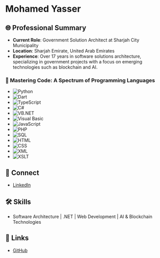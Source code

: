 # Mohamed Yasser


## 🌐 Professional Summary
- **Current Role**: Government Solution Architect at Sharjah City Municipality
- **Location**: Sharjah Emirate, United Arab Emirates
- **Experience**: Over 17 years in software solutions architecture, specializing in government projects with a focus on emerging technologies such as blockchain and AI.

### 🚀 Mastering Code: A Spectrum of Programming Languages

- ![Python](https://img.shields.io/badge/-Python-3776AB?style=flat-square&logo=Python&logoColor=white)
- ![Dart](https://img.shields.io/badge/-Dart-0175C2?style=flat-square&logo=Dart&logoColor=white)
- ![TypeScript](https://img.shields.io/badge/-TypeScript-3178C6?style=flat-square&logo=TypeScript&logoColor=white)
- ![C#](https://img.shields.io/badge/-C%23-239120?style=flat-square&logo=csharp&logoColor=white)
- ![VB.NET](https://img.shields.io/badge/-VB.NET-512BD4?style=flat-square&logo=visual-studio&logoColor=white)
- ![Visual Basic](https://img.shields.io/badge/-Visual%20Basic-512BD4?style=flat-square&logo=visual-studio&logoColor=white)
- ![JavaScript](https://img.shields.io/badge/-JavaScript-F7DF1E?style=flat-square&logo=javascript&logoColor=black)
- ![PHP](https://img.shields.io/badge/-PHP-777BB4?style=flat-square&logo=php&logoColor=white)
- ![SQL](https://img.shields.io/badge/-SQL-336791?style=flat-square&logo=postgresql&logoColor=white)
- ![HTML](https://img.shields.io/badge/-HTML-E34F26?style=flat-square&logo=html5&logoColor=white)
- ![CSS](https://img.shields.io/badge/-CSS-1572B6?style=flat-square&logo=css3&logoColor=white)
- ![XML](https://img.shields.io/badge/-XML-F05032?style=flat-square&logo=xml&logoColor=white)
- ![XSLT](https://img.shields.io/badge/-XSLT-F05032?style=flat-square&logo=xslt&logoColor=white)





## 🔗 Connect
- [LinkedIn](www.linkedin.com/in/moyasser)


## 🛠 Skills
- Software Architecture | .NET | Web Development | AI & Blockchain Technologies


## 🔗 Links
- [GitHub](https://github.com/moyasser) 

